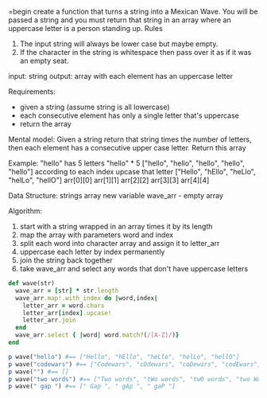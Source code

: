 =begin
create a function that turns a string into a Mexican Wave. You will be passed a string and you must return that string in an array where an uppercase letter is a person standing up.
Rules
1.  The input string will always be lower case but maybe empty.
2.  If the character in the string is whitespace then pass over it as if it was an empty seat.

input: string
output: array with each element has an uppercase letter

Requirements: 
- given a string (assume string is all lowercase)
- each consecutive element has only a single letter that's uppercase
- return the array

Mental model: Given a string return that string times the number of letters, then each element has a consecutive upper case letter. Return this array

Example:
"hello" has 5 letters 
"hello" * 5
["hello", "hello", "hello", "hello", "hello"]
according to each index upcase that letter
["Hello", "hEllo", "heLlo", "helLo", "hellO"]
arr[0][0]
arr[1][1]
arr[2][2]
arr[3][3]
arr[4][4]

Data Structure:
strings
array
new variable wave_arr - empty array

Algorithm:
1. start with a string wrapped in an array times it by its length
2. map the array with parameters word and index
3. split each word into character array and assign it to letter_arr
4. uppercase each letter by index permanently
5. join the string back together
6. take wave_arr  and select any words that don't have uppercase letters

```ruby
def wave(str)
  wave_arr = [str] * str.length
  wave_arr.map!.with_index do |word,index|
    letter_arr = word.chars
    letter_arr[index].upcase!
    letter_arr.join
  end
  wave_arr.select { |word| word.match?(/[A-Z]/)}
end  

p wave("hello") #== ["Hello", "hEllo", "heLlo", "helLo", "hellO"]
p wave("codewars") #== ["Codewars", "cOdewars", "coDewars", "codEwars", "codeWars", "codewArs", "codewaRs", "codewarS"]
p wave("") #== []
p wave("two words") #== ["Two words", "tWo words", "twO words", "two Words", "two wOrds", "two woRds", "two worDs", "two wordS"]
p wave(" gap ") #== [" Gap ", " gAp ", " gaP "]
```